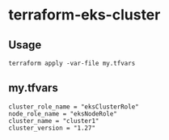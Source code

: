 # terraform-eks-cluster

## Usage


```
terraform apply -var-file my.tfvars
```

## my.tfvars

```
cluster_role_name = "eksClusterRole"
node_role_name = "eksNodeRole"
cluster_name = "cluster1"
cluster_version = "1.27"
```

